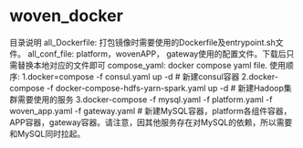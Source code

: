 # woven_docker
目录说明
all_Dockerfile: 打包镜像时需要使用的Dockerfile及entrypoint.sh文件。
all_conf_file: platform，wovenAPP， gateway使用的配置文件。下载后只需替换本地对应的文件即可
compose_yaml: docker compose yaml file. 
              使用顺序: 
              1.docker=compose -f consul.yaml up -d   # 新建consul容器
              2.docker-compose -f docker-compose-hdfs-yarn-spark.yaml up -d  # 新建Hadoop集群需要使用的服务
              3.docker-compose -f mysql.yaml -f platform.yaml -f woven_app.yaml -f gateway.yaml # 新建MySQL容器，platform各组件容器，APP容器，gateway容器。请注意，因其他服务存在对MySQL的依赖，所以需要和MySQL同时拉起。
              
